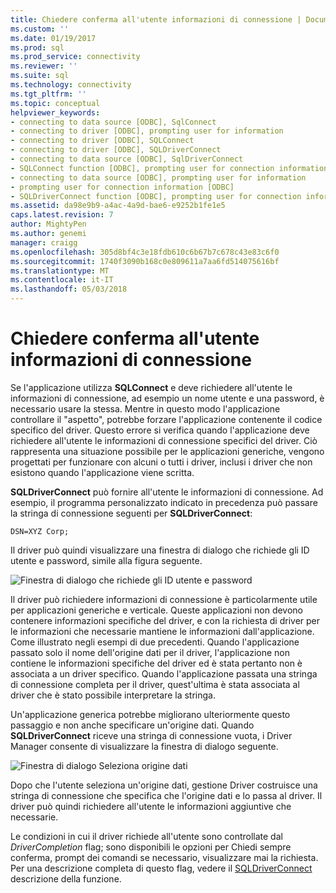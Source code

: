 ```yaml
---
title: Chiedere conferma all'utente informazioni di connessione | Documenti Microsoft
ms.custom: ''
ms.date: 01/19/2017
ms.prod: sql
ms.prod_service: connectivity
ms.reviewer: ''
ms.suite: sql
ms.technology: connectivity
ms.tgt_pltfrm: ''
ms.topic: conceptual
helpviewer_keywords:
- connecting to data source [ODBC], SqlConnect
- connecting to driver [ODBC], prompting user for information
- connecting to driver [ODBC], SQLConnect
- connecting to driver [ODBC], SQLDriverConnect
- connecting to data source [ODBC], SqlDriverConnect
- SQLConnect function [ODBC], prompting user for connection information
- connecting to data source [ODBC], prompting user for information
- prompting user for connection information [ODBC]
- SQLDriverConnect function [ODBC], prompting user for connection information
ms.assetid: da98e9b9-a4ac-4a9d-bae6-e9252b1fe1e5
caps.latest.revision: 7
author: MightyPen
ms.author: genemi
manager: craigg
ms.openlocfilehash: 305d8bf4c3e18fdb610c6b67b7c678c43e83c6f0
ms.sourcegitcommit: 1740f3090b168c0e809611a7aa6fd514075616bf
ms.translationtype: MT
ms.contentlocale: it-IT
ms.lasthandoff: 05/03/2018
---
```

# <a name="prompting-the-user-for-connection-information"></a>Chiedere conferma all'utente informazioni di connessione
Se l'applicazione utilizza **SQLConnect** e deve richiedere all'utente le informazioni di connessione, ad esempio un nome utente e una password, è necessario usare la stessa. Mentre in questo modo l'applicazione controllare il "aspetto", potrebbe forzare l'applicazione contenente il codice specifico del driver. Questo errore si verifica quando l'applicazione deve richiedere all'utente le informazioni di connessione specifici del driver. Ciò rappresenta una situazione possibile per le applicazioni generiche, vengono progettati per funzionare con alcuni o tutti i driver, inclusi i driver che non esistono quando l'applicazione viene scritta.  
  
 **SQLDriverConnect** può fornire all'utente le informazioni di connessione. Ad esempio, il programma personalizzato indicato in precedenza può passare la stringa di connessione seguenti per **SQLDriverConnect**:  
  
```  
DSN=XYZ Corp;  
```  
  
 Il driver può quindi visualizzare una finestra di dialogo che richiede gli ID utente e password, simile alla figura seguente.  
  
 ![Finestra di dialogo che richiede gli ID utente e password](../../../odbc/reference/develop-app/media/pr18.gif "pr18")  
  
 Il driver può richiedere informazioni di connessione è particolarmente utile per applicazioni generiche e verticale. Queste applicazioni non devono contenere informazioni specifiche del driver, e con la richiesta di driver per le informazioni che necessarie mantiene le informazioni dall'applicazione. Come illustrato negli esempi di due precedenti. Quando l'applicazione passato solo il nome dell'origine dati per il driver, l'applicazione non contiene le informazioni specifiche del driver ed è stata pertanto non è associata a un driver specifico. Quando l'applicazione passata una stringa di connessione completa per il driver, quest'ultima è stata associata al driver che è stato possibile interpretare la stringa.  
  
 Un'applicazione generica potrebbe migliorano ulteriormente questo passaggio e non anche specificare un'origine dati. Quando **SQLDriverConnect** riceve una stringa di connessione vuota, i Driver Manager consente di visualizzare la finestra di dialogo seguente.  
  
 ![Finestra di dialogo Seleziona origine dati](../../../odbc/reference/develop-app/media/ch06a.gif "CH06A")  
  
 Dopo che l'utente seleziona un'origine dati, gestione Driver costruisce una stringa di connessione che specifica che l'origine dati e lo passa al driver. Il driver può quindi richiedere all'utente le informazioni aggiuntive che necessarie.  
  
 Le condizioni in cui il driver richiede all'utente sono controllate dal *DriverCompletion* flag; sono disponibili le opzioni per Chiedi sempre conferma, prompt dei comandi se necessario, visualizzare mai la richiesta. Per una descrizione completa di questo flag, vedere il [SQLDriverConnect](../../../odbc/reference/syntax/sqldriverconnect-function.md) descrizione della funzione.
